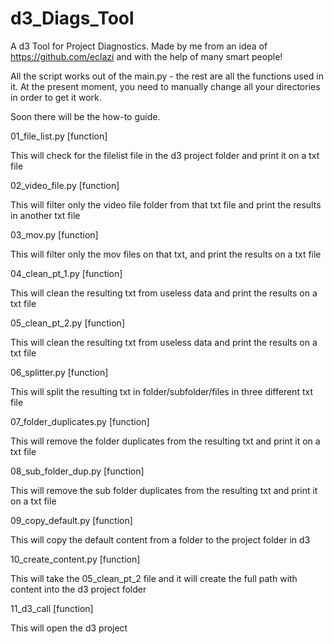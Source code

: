 # d3_Diags_Tool

 A d3 Tool for Project Diagnostics. 
 Made by me from an idea of https://github.com/eclazi and with the help of many smart people!
 
 All the script works out of the main.py - the rest are all the functions used in it.
 At the present moment, you need to manually change all your directories in order to get it work.
 
 Soon there will be the how-to guide.

01_file_list.py [function]

This will check for the filelist file in the d3 project folder and print it
on a txt file

02_video_file.py [function]

This will filter only the video file folder from that txt file
 and print the results in another txt file

03_mov.py [function]

This will filter only the mov files on that txt, and print the results on a
txt file

04_clean_pt_1.py [function]

This will clean the resulting txt from useless data and print the results on a
txt file

05_clean_pt_2.py [function]

This will clean the resulting txt from useless data and print the results on a
txt file

06_splitter.py [function]

This will split the resulting txt in folder/subfolder/files in three different
txt file

07_folder_duplicates.py [function]

This will remove the folder duplicates from the resulting txt and print it on a
txt file

08_sub_folder_dup.py [function]

This will remove the sub folder duplicates from the resulting txt and print it
on a txt file

09_copy_default.py [function]

This will copy the default content from a folder to the project folder in d3

10_create_content.py [function]

This will take the 05_clean_pt_2 file and it will create the full path with
content into the d3 project folder

11_d3_call [function]

This will open the d3 project
